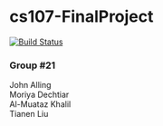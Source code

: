 # cs107-FinalProject
[![Build Status](https://travis-ci.com/DeriveMeCrazy-AutoDiff/cs107-FinalProject.svg?token=tjHxgXnrZQTw99nTC12g&branch=m1b)](https://travis-ci.com/DeriveMeCrazy-AutoDiff/cs107-FinalProject)


### Group #21
John Alling \
Moriya Dechtiar \
Al-Muataz Khalil \
Tianen Liu

